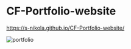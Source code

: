# CF-Portfolio-website
https://s-nikola.github.io/CF-Portfolio-website/

![portfolio](https://user-images.githubusercontent.com/114912398/227260229-9e465169-e220-4555-b7ed-e1c0cf61524a.jpg)
